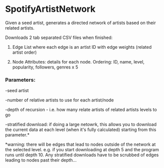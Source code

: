 # SpotifyArtistNetwork

Given a seed artist, generates a directed network of artists based on their related artists.

Downloads 2 tab separated CSV files when finished:

1. Edge List where each edge is an artist ID with edge weights (related artist order)

2. Node Attributes: details for each node. Ordering: ID, name, level, popularity, followers, genres x 5


### Parameters:

-seed artist

-number of relative artists to use for each artist/node

-depth of recursion - i.e. how many relate artists of related artists levels to go

-stratified download: if doing a large netowrk, this allows you to download the current data at each level (when it's fully calculated) starting from this parameter.*

*warning: there will be edges that lead to nodes outside of the network at the selected level. e.g. if you start downloading at depth 5 and the program runs until depth 10. Any stratified downloads have to be scrubbed of edges leading to nodes past their depth...
